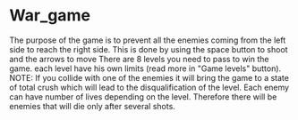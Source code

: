 # War_game
The purpose of the game is to prevent all the enemies
coming from the left side to reach the right side.
This is done by using the space button to shoot and the arrows to move
There are 8 levels you need to pass to win the game.
each level have his own limits (read more in \"Game levels\" button).
NOTE: If you collide with one of the enemies
it will bring the game to a state of total crush
which will lead to the disqualification of the level.
Each enemy can have number of lives depending on the level.
Therefore there will be enemies that will die only after several shots.
